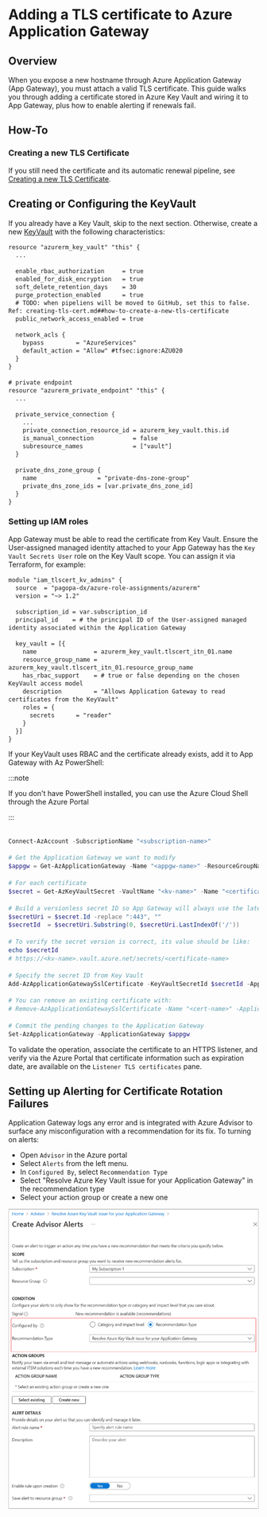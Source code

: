 # Adding a TLS certificate to Azure Application Gateway

## Overview

When you expose a new hostname through Azure Application Gateway (App Gateway),
you must attach a valid TLS certificate. This guide walks you through adding a
certificate stored in Azure Key Vault and wiring it to App Gateway, plus how to
enable alerting if renewals fail.

## How-To

### Creating a new TLS Certificate

If you still need the certificate and its automatic renewal pipeline, see
[Creating a new TLS Certificate](creating-tls-cert.md).

## Creating or Configuring the KeyVault

If you already have a Key Vault, skip to the next section. Otherwise, create a
new
[KeyVault](https://registry.terraform.io/providers/hashicorp/azurerm/latest/docs/resources/key_vault)
with the following characteristics:

```hcl
resource "azurerm_key_vault" "this" {
  ...

  enable_rbac_authorization     = true
  enabled_for_disk_encryption   = true
  soft_delete_retention_days    = 30
  purge_protection_enabled      = true
  # TODO: when pipeliens will be moved to GitHub, set this to false. Ref: creating-tls-cert.md##how-to-create-a-new-tls-certificate
  public_network_access_enabled = true

  network_acls {
    bypass         = "AzureServices"
    default_action = "Allow" #tfsec:ignore:AZU020
  }
}

# private endpoint
resource "azurerm_private_endpoint" "this" {
  ...

  private_service_connection {
    ...
    private_connection_resource_id = azurerm_key_vault.this.id
    is_manual_connection           = false
    subresource_names              = ["vault"]
  }

  private_dns_zone_group {
    name                 = "private-dns-zone-group"
    private_dns_zone_ids = [var.private_dns_zone_id]
  }
}

```

### Setting up IAM roles

App Gateway must be able to read the certificate from Key Vault. Ensure the
User‑assigned managed identity attached to your App Gateway has the
`Key Vault Secrets User` role on the Key Vault scope. You can assign it via
Terraform, for example:

```hcl
module "iam_tlscert_kv_admins" {
  source  = "pagopa-dx/azure-role-assignments/azurerm"
  version = "~> 1.2"

  subscription_id = var.subscription_id
  principal_id    = # the principal ID of the User-assigned managed identity associated within the Application Gateway

  key_vault = [{
    name                = azurerm_key_vault.tlscert_itn_01.name
    resource_group_name = azurerm_key_vault.tlscert_itn_01.resource_group_name
    has_rbac_support    = # true or false depending on the chosen KeyVault access model
    description         = "Allows Application Gateway to read certificates from the KeyVault"
    roles = {
      secrets      = "reader"
    }
  }]
}
```

If your KeyVault uses RBAC and the certificate already exists, add it to App
Gateway with Az PowerShell:

:::note

If you don't have PowerShell installed, you can use the Azure Cloud Shell
through the Azure Portal

:::

```powershell

Connect-AzAccount -SubscriptionName "<subscription-name>"

# Get the Application Gateway we want to modify
$appgw = Get-AzApplicationGateway -Name "<appgw-name>" -ResourceGroupName "<appgwp-rg>"

# For each certificate
$secret = Get-AzKeyVaultSecret -VaultName "<kv-name>" -Name "<certificate-name>"

# Build a versionless secret ID so App Gateway will always use the latest version
$secretUri = $secret.Id -replace ":443", ""
$secretId  = $secretUri.Substring(0, $secretUri.LastIndexOf('/'))

# To verify the secret version is correct, its value should be like:
echo $secretId
# https://<kv-name>.vault.azure.net/secrets/<certificate-name>

# Specify the secret ID from Key Vault
Add-AzApplicationGatewaySslCertificate -KeyVaultSecretId $secretId -ApplicationGateway $appgw -Name $secret.Name

# You can remove an existing certificate with:
# Remove-AzApplicationGatewaySslCertificate -Name "<cert-name>" -ApplicationGateway $appgw

# Commit the pending changes to the Application Gateway
Set-AzApplicationGateway -ApplicationGateway $appgw

```

To validate the operation, associate the certificate to an HTTPS listener, and
verify via the Azure Portal that certificate information such as expiration
date, are available on the `Listener TLS certificates` pane.

## Setting up Alerting for Certificate Rotation Failures

Application Gateway logs any error and is integrated with Azure Advisor to
surface any misconfiguration with a recommendation for its fix. To turning on
alerts:

- Open `Advisor` in the Azure portal
- Select `Alerts` from the left menu.
- In `Configured By`, select `Recommendation Type`
- Select "Resolve Azure Key Vault issue for your Application Gateway" in the
  recommendation type
- Select your action group or create a new one

![azure advisor](app-gateway-tls-cert/advisor.png)
